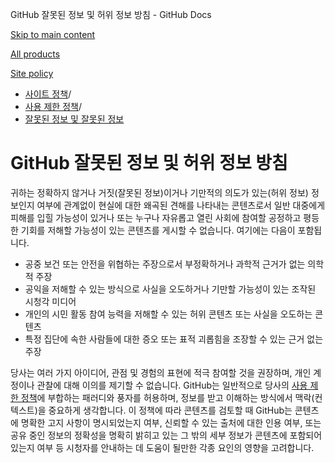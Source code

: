 GitHub 잘못된 정보 및 허위 정보 방침 - GitHub Docs

[Skip to main content](#main-content)

[All products](/ko)

[Site policy](/site-policy)

* [사이트 정책](/ko/site-policy)/
* [사용 제한 정책](/ko/site-policy/acceptable-use-policies)/
* [잘못된 정보 및 잘못된 정보](/ko/site-policy/acceptable-use-policies/github-misinformation-and-disinformation)

GitHub 잘못된 정보 및 허위 정보 방침
==========

귀하는 정확하지 않거나 거짓(잘못된 정보)이거나 기만적의 의도가 있는(허위 정보) 정보인지 여부에 관계없이 현실에 대한 왜곡된 견해를 나타내는 콘텐츠로서 일반 대중에게 피해를 입힐 가능성이 있거나 또는 누구나 자유롭고 열린 사회에 참여할 공정하고 평등한 기회를 저해할 가능성이 있는 콘텐츠를 게시할 수 없습니다. 여기에는 다음이 포함됩니다.

* 공중 보건 또는 안전을 위협하는 주장으로서 부정확하거나 과학적 근거가 없는 의학적 주장
* 공익을 저해할 수 있는 방식으로 사실을 오도하거나 기만할 가능성이 있는 조작된 시청각 미디어
* 개인의 시민 활동 참여 능력을 저해할 수 있는 허위 콘텐츠 또는 사실을 오도하는 콘텐츠
* 특정 집단에 속한 사람들에 대한 증오 또는 표적 괴롭힘을 조장할 수 있는 근거 없는 주장

당사는 여러 가지 아이디어, 관점 및 경험의 표현에 적극 참여할 것을 권장하며, 개인 계정이나 관찰에 대해 이의를 제기할 수 없습니다. GitHub는 일반적으로 당사의 [사용 제한 정책](/ko/site-policy/acceptable-use-policies/github-acceptable-use-policies)에 부합하는 패러디와 풍자를 허용하며, 정보를 받고 이해하는 방식에서 맥락(컨텍스트)을 중요하게 생각합니다. 이 정책에 따라 콘텐츠를 검토할 때 GitHub는 콘텐츠에 명확한 고지 사항이 명시되었는지 여부, 신뢰할 수 있는 출처에 대한 인용 여부, 또는 공유 중인 정보의 정확성을 명확히 밝히고 있는 그 밖의 세부 정보가 콘텐츠에 포함되어 있는지 여부 등 시청자를 안내하는 데 도움이 될만한 각종 요인의 영향을 고려합니다.
